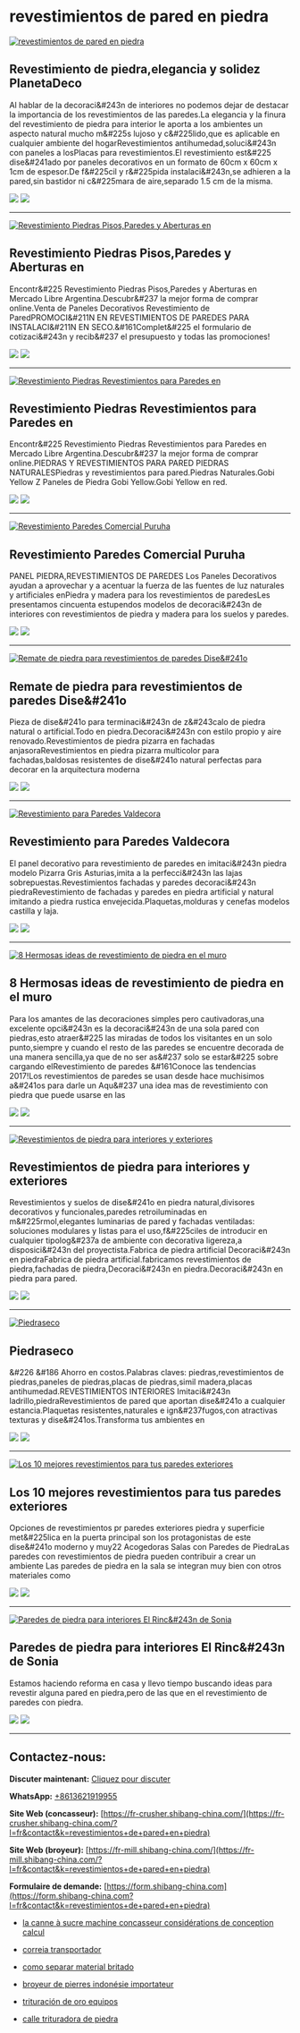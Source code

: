# revestimientos de pared en piedra

<a href="https://swt.shibang-china.com/?l=fr&img&k=revestimientos+de+pared+en+piedra" target="_blank">![revestimientos de pared en piedra](http://static.shibang-china.com/all-800x300/1494.jpg)</a>

## Revestimiento de piedra,elegancia y solidez PlanetaDeco
Al hablar de la decoraci&#243n de interiores no podemos dejar de destacar la importancia de los revestimientos de las paredes.La elegancia y la finura del revestimiento de piedra para interior le aporta a los ambientes un aspecto natural mucho m&#225s lujoso y c&#225lido,que es aplicable en cualquier ambiente del hogarRevestimientos antihumedad,soluci&#243n con paneles a losPlacas para revestimientos.El revestimiento est&#225 dise&#241ado por paneles decorativos en un formato de 60cm x 60cm x 1cm de espesor.De f&#225cil y r&#225pida instalaci&#243n,se adhieren a la pared,sin bastidor ni c&#225mara de aire,separado 1.5 cm de la misma.


<a href="https://whatsapp.shibangsoft.com/WhatsApp.php" target="_blank" title="WhatsApp">![](http://static.shibang-china.com/icon/whatsapp.png)</a> <a href="https://swt.shibang-china.com/?l=fr&icon&k=revestimientos+de+pared+en+piedra" target="_blank">![](http://static.shibang-china.com/icon/chat-fr.png)</a>

---

<a href="https://swt.shibang-china.com/?l=fr&img&k=revestimientos+de+pared+en+piedra" target="_blank">![Revestimiento Piedras Pisos,Paredes y Aberturas en](http://static.shibang-china.com/all-800x300/1374.jpg)</a>

## Revestimiento Piedras Pisos,Paredes y Aberturas en
Encontr&#225 Revestimiento Piedras Pisos,Paredes y Aberturas en Mercado Libre Argentina.Descubr&#237 la mejor forma de comprar online.Venta de Paneles Decorativos Revestimiento de ParedPROMOCI&#211N EN REVESTIMIENTOS DE PAREDES PARA INSTALACI&#211N EN SECO.&#161Complet&#225 el formulario de cotizaci&#243n y recib&#237 el presupuesto y todas las promociones!


<a href="https://whatsapp.shibangsoft.com/WhatsApp.php" target="_blank" title="WhatsApp">![](http://static.shibang-china.com/icon/whatsapp.png)</a> <a href="https://swt.shibang-china.com/?l=fr&icon&k=revestimientos+de+pared+en+piedra" target="_blank">![](http://static.shibang-china.com/icon/chat-fr.png)</a>

---

<a href="https://swt.shibang-china.com/?l=fr&img&k=revestimientos+de+pared+en+piedra" target="_blank">![Revestimiento Piedras Revestimientos para Paredes en](http://static.shibang-china.com/all-800x300/915.jpg)</a>

## Revestimiento Piedras Revestimientos para Paredes en
Encontr&#225 Revestimiento Piedras Revestimientos para Paredes en Mercado Libre Argentina.Descubr&#237 la mejor forma de comprar online.PIEDRAS Y REVESTIMIENTOS PARA PARED PIEDRAS NATURALESPiedras y revestimientos para pared.Piedras Naturales.Gobi Yellow Z Paneles de Piedra Gobi Yellow.Gobi Yellow en red.


<a href="https://whatsapp.shibangsoft.com/WhatsApp.php" target="_blank" title="WhatsApp">![](http://static.shibang-china.com/icon/whatsapp.png)</a> <a href="https://swt.shibang-china.com/?l=fr&icon&k=revestimientos+de+pared+en+piedra" target="_blank">![](http://static.shibang-china.com/icon/chat-fr.png)</a>

---

<a href="https://swt.shibang-china.com/?l=fr&img&k=revestimientos+de+pared+en+piedra" target="_blank">![Revestimiento Paredes Comercial Puruha](http://static.shibang-china.com/all-800x300/1025.jpg)</a>

## Revestimiento Paredes Comercial Puruha
PANEL PIEDRA,REVESTIMIENTOS DE PAREDES Los Paneles Decorativos ayudan a aprovechar y a acentuar la fuerza de las fuentes de luz naturales y artificiales enPiedra y madera para los revestimientos de paredesLes presentamos cincuenta estupendos modelos de decoraci&#243n de interiores con revestimientos de piedra y madera para los suelos y paredes.


<a href="https://whatsapp.shibangsoft.com/WhatsApp.php" target="_blank" title="WhatsApp">![](http://static.shibang-china.com/icon/whatsapp.png)</a> <a href="https://swt.shibang-china.com/?l=fr&icon&k=revestimientos+de+pared+en+piedra" target="_blank">![](http://static.shibang-china.com/icon/chat-fr.png)</a>

---

<a href="https://swt.shibang-china.com/?l=fr&img&k=revestimientos+de+pared+en+piedra" target="_blank">![Remate de piedra para revestimientos de paredes Dise&#241o](http://static.shibang-china.com/all-800x300/1097.jpg)</a>

## Remate de piedra para revestimientos de paredes Dise&#241o
Pieza de dise&#241o para terminaci&#243n de z&#243calo de piedra natural o artificial.Todo en piedra.Decoraci&#243n con estilo propio y aire renovado.Revestimientos de piedra pizarra en fachadas anjasoraRevestimientos en piedra pizarra multicolor para fachadas,baldosas resistentes de dise&#241o natural perfectas para decorar en la arquitectura moderna


<a href="https://whatsapp.shibangsoft.com/WhatsApp.php" target="_blank" title="WhatsApp">![](http://static.shibang-china.com/icon/whatsapp.png)</a> <a href="https://swt.shibang-china.com/?l=fr&icon&k=revestimientos+de+pared+en+piedra" target="_blank">![](http://static.shibang-china.com/icon/chat-fr.png)</a>

---

<a href="https://swt.shibang-china.com/?l=fr&img&k=revestimientos+de+pared+en+piedra" target="_blank">![Revestimiento para Paredes Valdecora](http://static.shibang-china.com/all-800x300/361.jpg)</a>

## Revestimiento para Paredes Valdecora
El panel decorativo para revestimiento de paredes en imitaci&#243n piedra modelo Pizarra Gris Asturias,imita a la perfecci&#243n las lajas sobrepuestas.Revestimientos fachadas y paredes decoraci&#243n piedraRevestimiento de fachadas y paredes en piedra artificial y natural imitando a piedra rustica envejecida.Plaquetas,molduras y cenefas modelos castilla y laja.


<a href="https://whatsapp.shibangsoft.com/WhatsApp.php" target="_blank" title="WhatsApp">![](http://static.shibang-china.com/icon/whatsapp.png)</a> <a href="https://swt.shibang-china.com/?l=fr&icon&k=revestimientos+de+pared+en+piedra" target="_blank">![](http://static.shibang-china.com/icon/chat-fr.png)</a>

---

<a href="https://swt.shibang-china.com/?l=fr&img&k=revestimientos+de+pared+en+piedra" target="_blank">![8 Hermosas ideas de revestimiento de piedra en el muro](http://static.shibang-china.com/all-800x300/1173.jpg)</a>

## 8 Hermosas ideas de revestimiento de piedra en el muro
Para los amantes de las decoraciones simples pero cautivadoras,una excelente opci&#243n es la decoraci&#243n de una sola pared con piedras,esto atraer&#225 las miradas de todos los visitantes en un solo punto,siempre y cuando el resto de las paredes se encuentre decorada de una manera sencilla,ya que de no ser as&#237 solo se estar&#225 sobre cargando elRevestimiento de paredes &#161Conoce las tendencias 2017!Los revestimientos de paredes se usan desde hace muchisimos a&#241os para darle un Aqu&#237 una idea mas de revestimiento con piedra que puede usarse en las


<a href="https://whatsapp.shibangsoft.com/WhatsApp.php" target="_blank" title="WhatsApp">![](http://static.shibang-china.com/icon/whatsapp.png)</a> <a href="https://swt.shibang-china.com/?l=fr&icon&k=revestimientos+de+pared+en+piedra" target="_blank">![](http://static.shibang-china.com/icon/chat-fr.png)</a>

---

<a href="https://swt.shibang-china.com/?l=fr&img&k=revestimientos+de+pared+en+piedra" target="_blank">![Revestimientos de piedra para interiores y exteriores](http://static.shibang-china.com/all-800x300/906.jpg)</a>

## Revestimientos de piedra para interiores y exteriores
Revestimientos y suelos de dise&#241o en piedra natural,divisores decorativos y funcionales,paredes retroiluminadas en m&#225rmol,elegantes luminarias de pared y fachadas ventiladas: soluciones modulares y listas para el uso,f&#225ciles de introducir en cualquier tipolog&#237a de ambiente con decorativa ligereza,a disposici&#243n del proyectista.Fabrica de piedra artificial Decoraci&#243n en piedraFabrica de piedra artificial.fabricamos revestimientos de piedra,fachadas de piedra,Decoraci&#243n en piedra.Decoraci&#243n en piedra para pared.


<a href="https://whatsapp.shibangsoft.com/WhatsApp.php" target="_blank" title="WhatsApp">![](http://static.shibang-china.com/icon/whatsapp.png)</a> <a href="https://swt.shibang-china.com/?l=fr&icon&k=revestimientos+de+pared+en+piedra" target="_blank">![](http://static.shibang-china.com/icon/chat-fr.png)</a>

---

<a href="https://swt.shibang-china.com/?l=fr&img&k=revestimientos+de+pared+en+piedra" target="_blank">![Piedraseco](http://static.shibang-china.com/all-800x300/1034.jpg)</a>

## Piedraseco
&#226 &#186 Ahorro en costos.Palabras claves: piedras,revestimientos de piedras,paneles de piedras,placas de piedras,simil madera,placas antihumedad.REVESTIMIENTOS INTERIORES Imitaci&#243n ladrillo,piedraRevestimientos de pared que aportan dise&#241o a cualquier estancia.Plaquetas resistentes,naturales e ign&#237fugos,con atractivas texturas y dise&#241os.Transforma tus ambientes en


<a href="https://whatsapp.shibangsoft.com/WhatsApp.php" target="_blank" title="WhatsApp">![](http://static.shibang-china.com/icon/whatsapp.png)</a> <a href="https://swt.shibang-china.com/?l=fr&icon&k=revestimientos+de+pared+en+piedra" target="_blank">![](http://static.shibang-china.com/icon/chat-fr.png)</a>

---

<a href="https://swt.shibang-china.com/?l=fr&img&k=revestimientos+de+pared+en+piedra" target="_blank">![Los 10 mejores revestimientos para tus paredes exteriores](http://static.shibang-china.com/all-800x300/1084.jpg)</a>

## Los 10 mejores revestimientos para tus paredes exteriores
Opciones de revestimientos pr paredes exteriores piedra y superficie met&#225lica en la puerta principal son los protagonistas de este dise&#241o moderno y muy22 Acogedoras Salas con Paredes de PiedraLas paredes con revestimientos de piedra pueden contribuir a crear un ambiente Las paredes de piedra en la sala se integran muy bien con otros materiales como


<a href="https://whatsapp.shibangsoft.com/WhatsApp.php" target="_blank" title="WhatsApp">![](http://static.shibang-china.com/icon/whatsapp.png)</a> <a href="https://swt.shibang-china.com/?l=fr&icon&k=revestimientos+de+pared+en+piedra" target="_blank">![](http://static.shibang-china.com/icon/chat-fr.png)</a>

---

<a href="https://swt.shibang-china.com/?l=fr&img&k=revestimientos+de+pared+en+piedra" target="_blank">![Paredes de piedra para interiores El Rinc&#243n de Sonia](http://static.shibang-china.com/all-800x300/969.jpg)</a>

## Paredes de piedra para interiores El Rinc&#243n de Sonia
Estamos haciendo reforma en casa y llevo tiempo buscando ideas para revestir alguna pared en piedra,pero de las que en el revestimiento de paredes con piedra.

<a href="https://whatsapp.shibangsoft.com/WhatsApp.php" target="_blank" title="WhatsApp">![](http://static.shibang-china.com/icon/whatsapp.png)</a> <a href="https://swt.shibang-china.com/?l=fr&icon&k=revestimientos+de+pared+en+piedra" target="_blank">![](http://static.shibang-china.com/icon/chat-fr.png)</a>

---
## Contactez-nous:

**Discuter maintenant:** [Cliquez pour discuter](https://swt.shibang-china.com?l=fr&contact&k=revestimientos+de+pared+en+piedra)

**WhatsApp:**  [+8613621919955](https://whatsapp.shibangsoft.com/WhatsApp.php)

**Site Web (concasseur):** [https://fr-crusher.shibang-china.com/](https://fr-crusher.shibang-china.com/?l=fr&contact&k=revestimientos+de+pared+en+piedra)

**Site Web (broyeur):** [https://fr-mill.shibang-china.com/](https://fr-mill.shibang-china.com/?l=fr&contact&k=revestimientos+de+pared+en+piedra)

**Formulaire de demande:** [https://form.shibang-china.com](https://form.shibang-china.com?l=fr&contact&k=revestimientos+de+pared+en+piedra)

* [la canne à sucre machine concasseur considérations de conception calcul](../62/la%20canne%20%C3%A0%20sucre%20machine%20concasseur%20consid%C3%A9rations%20de%20conception%20calcul.md)

* [correia transportador](../64/correia%20transportador.md)

* [como separar material britado](../64/como%20separar%20material%20britado.md)

* [broyeur de pierres indonésie importateur](../65/broyeur%20de%20pierres%20indon%C3%A9sie%20importateur.md)

* [trituración de oro equipos](../63/trituraci%C3%B3n%20de%20oro%20equipos.md)

* [calle trituradora de piedra](../63/calle%20trituradora%20de%20piedra.md)
